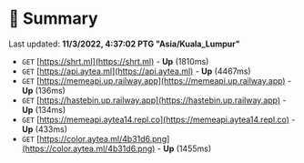 # 📖 Summary
Last updated: **11/3/2022, 4:37:02 PTG "Asia/Kuala_Lumpur"**

- `GET` [https://shrt.ml](https://shrt.ml) - **Up** (1810ms)
- `GET` [https://api.aytea.ml](https://api.aytea.ml) - **Up** (4467ms)
- `GET` [https://memeapi.up.railway.app](https://memeapi.up.railway.app) - **Up** (136ms)
- `GET` [https://hastebin.up.railway.app](https://hastebin.up.railway.app) - **Up** (134ms)
- `GET` [https://memeapi.aytea14.repl.co](https://memeapi.aytea14.repl.co) - **Up** (433ms)
- `GET` [https://color.aytea.ml/4b31d6.png](https://color.aytea.ml/4b31d6.png) - **Up** (1455ms)
